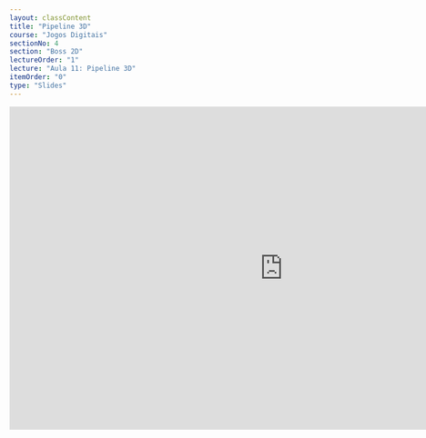 ```yaml
---
layout: classContent
title: "Pipeline 3D"
course: "Jogos Digitais"
sectionNo: 4
section: "Boss 2D"
lectureOrder: "1"
lecture: "Aula 11: Pipeline 3D"
itemOrder: "0"
type: "Slides"
---
```


<iframe src="https://docs.google.com/presentation/d/e/2PACX-1vSZ_uzoPcQnMCztHtr-CL7wompzzhlwDFNqCxuWRLuuWd3rVOA_Flsc62jK65jrS6g8uwn-f4R9FA_c/embed?start=false&loop=false&delayms=60000" frameborder="0" width="960" height="569" allowfullscreen="true" mozallowfullscreen="true" webkitallowfullscreen="true"></iframe>
